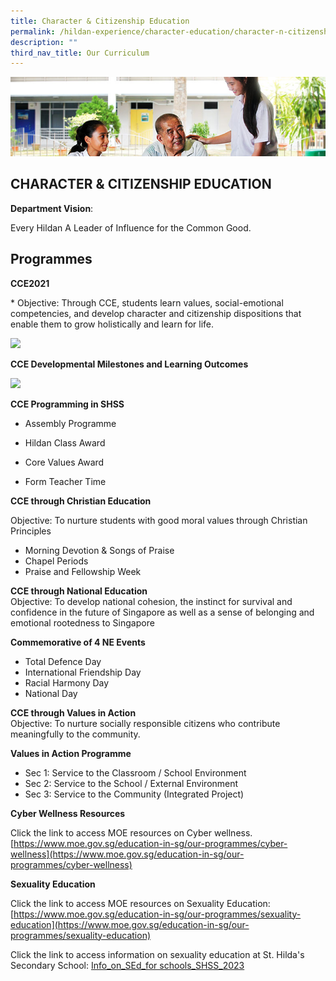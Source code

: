 ```yaml
---
title: Character & Citizenship Education
permalink: /hildan-experience/character-education/character-n-citizenship-education/
description: ""
third_nav_title: Our Curriculum
---
```

![](/images/Character%20Education/CCE%20Banner.jpg)

CHARACTER &amp; CITIZENSHIP EDUCATION
---------------------------------
**Department Vision**:&nbsp;

Every Hildan A Leader of Influence for the Common Good.

Programmes
----------

**CCE2021**&nbsp; &nbsp;  
<style> { margin:0;} </style>* Objective: Through CCE, students learn values, social-emotional competencies, and develop character and citizenship dispositions that enable them to grow holistically and learn for life.

**![](https://lh5.googleusercontent.com/Xu8f0UjLhCeCy3wt2rJkL8BW-A-U2IMRALgLTZKmF4OJG4kQa1Fi1j2egD2cKit_0JV9wlu6zaps_YviFx-gN1gAqzoNW3DVYX5moXRzW25ySvoRosVaumnfFKZ_xNa3NzSi2qIV9VnynoejKcLIINIpYXvau0BpM-WpZYxzah-4b6hjPFc4FgbR9wVuHI08)**

**CCE Developmental Milestones and Learning Outcomes**

**![](https://lh4.googleusercontent.com/fQPbm95JmtPD2x8OGg7DOntdNmorliVrZMLSQXmL-ii5s1-BzSvFWEw4YoXthSORFigQAt31_oPBXNTZQTcRRlCzOa8rGaTXl7Ge_An3df7sjWlRDJ2yvmSb01PYn7wxPsOQFXA5LtpXFLFCKsSmXL91347t2NG4FQaqaQ2CJvejVdd-otI8Zv0E0DgpFO1J)**

**CCE Programming in SHSS**

*   Assembly Programme
    
*   Hildan Class Award
    
*   Core Values Award
    
*   Form Teacher Time

**CCE through Christian Education**

Objective: To nurture students with good moral values through Christian Principles
* Morning Devotion &amp; Songs of Praise
* Chapel Periods
* Praise and Fellowship Week  

**CCE through National Education**&nbsp;  
Objective: To develop national cohesion, the instinct for survival and confidence in the future of Singapore as well as a sense of belonging and emotional rootedness to Singapore

**Commemorative of 4 NE Events**
* Total Defence Day
* International Friendship Day
* Racial Harmony Day
* National Day

**CCE through Values in Action**&nbsp; &nbsp;  
Objective: To nurture socially responsible citizens who contribute meaningfully to the community. 

**Values in Action Programme**
* Sec 1: Service to the Classroom / School Environment
* Sec 2: Service to the School / External Environment
* Sec 3: Service to the Community (Integrated Project)

**Cyber Wellness Resources**

Click the link to access MOE resources on Cyber wellness.
[https://www.moe.gov.sg/education-in-sg/our-programmes/cyber-wellness](https://www.moe.gov.sg/education-in-sg/our-programmes/cyber-wellness)

**Sexuality Education**

Click the link to access MOE resources on Sexuality Education:
[https://www.moe.gov.sg/education-in-sg/our-programmes/sexuality-education](https://www.moe.gov.sg/education-in-sg/our-programmes/sexuality-education)


Click the link to access information on sexuality education at St. Hilda's Secondary School: 
[Info_on_SEd_for schools_SHSS_2023](/files/Info_on_SEd_for%20schools_SHSS_2023.pdf)